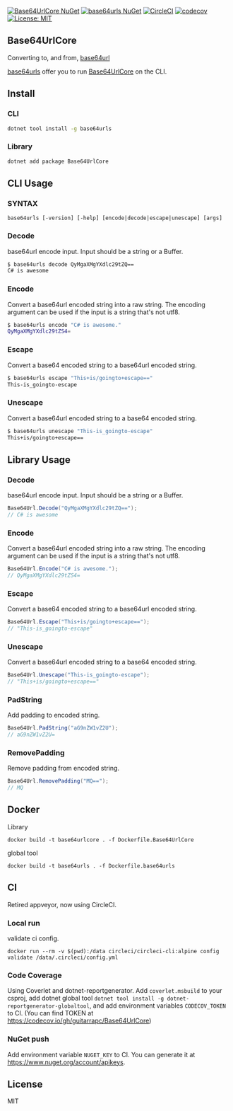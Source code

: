 [![Base64UrlCore NuGet](https://img.shields.io/nuget/v/Base64UrlCore.svg)](https://www.nuget.org/packages/Base64UrlCore) [![base64urls NuGet](https://img.shields.io/nuget/v/base64urls.svg)](https://www.nuget.org/packages/base64urls)
[![CircleCI](https://circleci.com/gh/guitarrapc/Base64UrlCore.svg?style=svg)](https://circleci.com/gh/guitarrapc/Base64UrlCore) [![codecov](https://codecov.io/gh/guitarrapc/Base64UrlCore/branch/master/graph/badge.svg)](https://codecov.io/gh/guitarrapc/Base64UrlCore) [![License: MIT](https://img.shields.io/badge/License-MIT-blue.svg)](LICENSE) 

## Base64UrlCore 

Converting to, and from, [base64url](https://en.wikipedia.org/wiki/Base64#RFC_4648)

[base64urls](https://www.nuget.org/packages/base64urls) offer you to run [Base64UrlCore](https://www.nuget.org/packages/Base64UrlCore) on the CLI.

## Install

### CLI

```bash
dotnet tool install -g base64urls
```

### Library

```bash
dotnet add package Base64UrlCore
```

## CLI Usage

### SYNTAX

`base64urls [-version] [-help] [encode|decode|escape|unescape] [args]`

### Decode

base64url encode input. Input should be a string or a Buffer.

```bash
$ base64urls decode QyMgaXMgYXdlc29tZQ==
C# is awesome
```

### Encode

Convert a base64url encoded string into a raw string. The encoding argument can be used if the input is a string that's not utf8.

```bash
$ base64urls encode "C# is awesome."
QyMgaXMgYXdlc29tZS4=
```

### Escape

Convert a base64 encoded string to a base64url encoded string.

```bash
$ base64urls escape "This+is/goingto+escape=="
This-is_goingto-escape
```

### Unescape

Convert a base64url encoded string to a base64 encoded string.

```bash
$ base64urls unescape "This-is_goingto-escape"
This+is/goingto+escape==
```

## Library Usage

### Decode

base64url encode input. Input should be a string or a Buffer.

```csharp
Base64Url.Decode("QyMgaXMgYXdlc29tZQ==");
// C# is awesome
```

### Encode

Convert a base64url encoded string into a raw string. The encoding argument can be used if the input is a string that's not utf8.

```csharp
Base64Url.Encode("C# is awesome.");
// QyMgaXMgYXdlc29tZS4=
```

### Escape

Convert a base64 encoded string to a base64url encoded string.

```csharp
Base64Url.Escape("This+is/goingto+escape==");
// "This-is_goingto-escape" 
```

### Unescape

Convert a base64url encoded string to a base64 encoded string.

```csharp
Base64Url.Unescape("This-is_goingto-escape");
// "This+is/goingto+escape=="
```

### PadString

Add padding to encoded string.

```csharp
Base64Url.PadString("aG9nZW1vZ2U");
// aG9nZW1vZ2U=
```

### RemovePadding

Remove padding from encoded string.

```csharp
Base64Url.RemovePadding("MQ==");
// MQ
```

## Docker

Library

```
docker build -t base64urlcore . -f Dockerfile.Base64UrlCore
```

global tool

```
docker build -t base64urls . -f Dockerfile.base64urls
```

## CI

Retired appveyor, now using CircleCI.

### Local run

validate ci config.

```
docker run --rm -v $(pwd):/data circleci/circleci-cli:alpine config validate /data/.circleci/config.yml
```

### Code Coverage

Using Coverlet and dotnet-reportgenerator.
Add `coverlet.msbuild` to your csproj, add dotnet global tool `dotnet tool install -g dotnet-reportgenerator-globaltool`, and add environment variables `CODECOV_TOKEN` to CI. (You can find TOKEN at https://codecov.io/gh/guitarrapc/Base64UrlCore)

### NuGet push

Add environment variable `NUGET_KEY` to CI. You can generate it at https://www.nuget.org/account/apikeys.

## License

MIT
